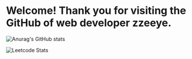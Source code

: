 # Welcome! Thank you for visiting the GitHub of web developer zzeeye. 

![Anurag's GitHub stats](https://github-readme-stats.vercel.app/api?username=zzeeye&show_icons=true&theme=graywhite)

![Leetcode Stats](https://leetcard.jacoblin.cool/zzeeye?theme=wtf)
